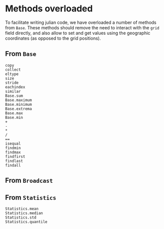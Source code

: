 # Methods overloaded

To facilitate writing julian code, we have overloaded a number of methods from
`Base`. These methods should remove the need to interact with the `grid` field
directly, and also allow to set and get values using the geographic coordinates
(as opposed to the grid positions).

## From `Base`

```@docs
copy
collect
eltype
size
stride
eachindex
similar
Base.sum
Base.maximum
Base.minimum
Base.extrema
Base.max
Base.min
+
-
*
/
==
isequal
findmin
findmax
findfirst
findlast
findall
```

## From `Broadcast`

## From `Statistics`

```@docs
Statistics.mean
Statistics.median
Statistics.std
Statistics.quantile
```
